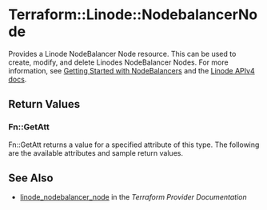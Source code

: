 # Terraform::Linode::NodebalancerNode

Provides a Linode NodeBalancer Node resource.  This can be used to create, modify, and delete Linodes NodeBalancer Nodes.
For more information, see [Getting Started with NodeBalancers](https://www.linode.com/docs/platform/nodebalancer/getting-started-with-nodebalancers/) and the [Linode APIv4 docs](https://developers.linode.com/api/v4#operation/createNodeBalancerNode).

## Return Values

### Fn::GetAtt

Fn::GetAtt returns a value for a specified attribute of this type. The following are the available attributes and sample return values.

## See Also

* [linode_nodebalancer_node](https://www.terraform.io/docs/providers/linode/r/nodebalancer_node.html) in the _Terraform Provider Documentation_